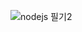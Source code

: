 ![nodejs 필기2](https://user-images.githubusercontent.com/80961346/131832529-cba92cf4-0453-4a50-b75c-8deef034ddb0.PNG)
